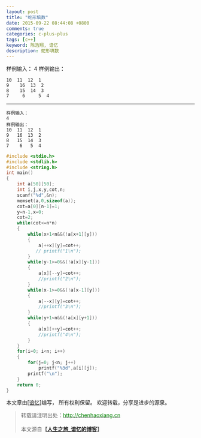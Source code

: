 ```yaml
---
layout: post
title: "蛇形填数"
date: 2015-09-22 08:44:08 +0800
comments: true
categories: c-plus-plus
tags: [c++]
keyword: 陈浩翔, 谙忆
description: 蛇形填数
---
```


样例输入： 
4 
样例输出： 
```
10  11  12  1 
9    16  13  2 
8    15  14  3 
7     6     5  4 
```
<!-- more -->
----------

```
样例输入：
4
样例输出：
10  11  12  1
9   16  13  2
8   15  14  3
7    6   5  4
```

```C++
#include <stdio.h>
#include <stdlib.h>
#include <string.h>
int main()
{
    int a[50][50];
    int i,j,x,y,cot,n;
    scanf("%d",&n);
    memset(a,0,sizeof(a));
    cot=a[0][n-1]=1;
    y=n-1,x=0;
    cot=2;
    while(cot<=n*n)
    {
        while(x+1<n&&(!a[x+1][y]))
        {
            a[++x][y]=cot++;
           // printf("1\n");
        }
        while(y-1>=0&&(!a[x][y-1]))
        {
            a[x][--y]=cot++;
            //printf("2\n");
        }
        while(x-1>=0&&(!a[x-1][y]))
        {
            a[--x][y]=cot++;
            //printf("3\n");
        }
        while(y+1<n&&(!a[x][y+1]))
        {
            a[x][++y]=cot++;
            //printf("4\n");
        }
    }
    for(i=0; i<n; i++)
    {
        for(j=0; j<n; j++)
            printf("%3d",a[i][j]);
        printf("\n");
    }
    return 0;
}

```

本文章由<a href="http://chenhaoxiang.cn/">[谙忆]</a>编写， 所有权利保留。 
欢迎转载，分享是进步的源泉。
<blockquote cite='陈浩翔'>
<p background-color='#D3D3D3'>转载请注明出处：<a href='http://chenhaoxiang.cn'><font color="green">http://chenhaoxiang.cn</font></a><br><br>
本文源自<strong>【<a href='http://chenhaoxiang.cn' target='_blank'>人生之旅_谙忆的博客</a>】</strong></p>
</blockquote>
